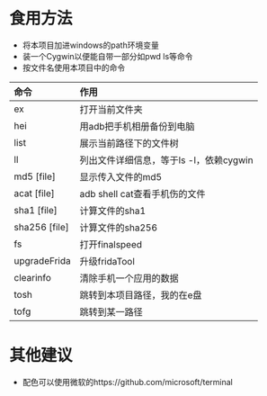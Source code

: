# 食用方法
- 将本项目加进windows的path环境变量
- 装一个Cygwin以便能自带一部分如pwd ls等命令
- 按文件名使用本项目中的命令<br>

命令       | 作用
:---------| :---------
ex | 打开当前文件夹
hei| 用adb把手机相册备份到电脑
list | 展示当前路径下的文件树
ll | 列出文件详细信息，等于ls -l，依赖cygwin
md5 [file]| 显示传入文件的md5
acat [file]| adb shell cat查看手机伤的文件
sha1 [file]| 计算文件的sha1
sha256 [file]| 计算文件的sha256
fs | 打开finalspeed
upgradeFrida | 升级fridaTool
clearinfo | 清除手机一个应用的数据
tosh | 跳转到本项目路径，我的在e盘
tofg | 跳转到某一路径

# 其他建议
- 配色可以使用微软的https://github.com/microsoft/terminal

